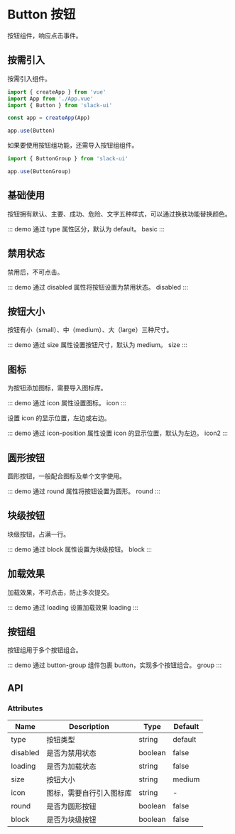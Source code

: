 # Button 按钮

按钮组件，响应点击事件。

## 按需引入

按需引入组件。

```js
import { createApp } from 'vue'
import App from './App.vue'
import { Button } from 'slack-ui'

const app = createApp(App)

app.use(Button)
```

如果要使用按钮组功能，还需导入按钮组组件。

```js
import { ButtonGroup } from 'slack-ui'

app.use(ButtonGroup)
```

## 基础使用

按钮拥有默认、主要、成功、危险、文字五种样式，可以通过换肤功能替换颜色。

::: demo 通过 type 属性区分，默认为 default。
basic
:::

## 禁用状态

禁用后，不可点击。

::: demo 通过 disabled 属性将按钮设置为禁用状态。
disabled
:::

## 按钮大小

按钮有小（small）、中（medium）、大（large）三种尺寸。

::: demo 通过 size 属性设置按钮尺寸，默认为 medium。
size
:::

## 图标

为按钮添加图标，需要导入图标库。

::: demo 通过 icon 属性设置图标。
icon
:::

设置 icon 的显示位置，左边或右边。

::: demo 通过 icon-position 属性设置 icon 的显示位置，默认为左边。
icon2
:::

## 圆形按钮

圆形按钮，一般配合图标及单个文字使用。

::: demo 通过 round 属性将按钮设置为圆形。
round
:::

## 块级按钮

块级按钮，占满一行。

::: demo 通过 block 属性设置为块级按钮。
block
:::

## 加载效果

加载效果，不可点击，防止多次提交。

::: demo 通过 loading 设置加载效果
loading
:::

## 按钮组

按钮组用于多个按钮组合。

::: demo 通过 button-group 组件包裹 button，实现多个按钮组合。
group
:::

## API

### Attributes

| Name | Description | Type | Default |
| ---- | ----------- | ---- | ------- |
| type | 按钮类型 | string | default |
| disabled | 是否为禁用状态 | boolean | false |
| loading | 是否为加载状态 | string | false |
| size | 按钮大小 | string | medium |
| icon | 图标，需要自行引入图标库 | string | - |
| round | 是否为圆形按钮 | boolean | false |
| block | 是否为块级按钮 | boolean | false |
